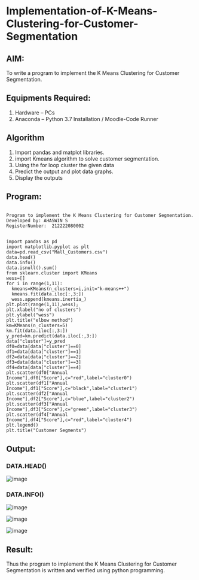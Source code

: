 # Implementation-of-K-Means-Clustering-for-Customer-Segmentation

## AIM:
To write a program to implement the K Means Clustering for Customer Segmentation.

## Equipments Required:
1. Hardware – PCs
2. Anaconda – Python 3.7 Installation / Moodle-Code Runner

## Algorithm
1. Import pandas and matplot libraries.
2. import Kmeans algorithm to solve customer segmentation.
3. Using the for loop cluster the given data
4. Predict the output and plot data graphs.
5. Display the outputs

## Program:
```

Program to implement the K Means Clustering for Customer Segmentation.
Developed by: AHASWIN S
RegisterNumber:  212222080002


import pandas as pd
import matplotlib.pyplot as plt
data=pd.read_csv("Mall_Customers.csv")
data.head()
data.info()
data.isnull().sum()
from sklearn.cluster import KMeans
wess=[]
for i in range(1,11):
  kmeans=KMeans(n_clusters=i,init="k-means++")
  kmeans.fit(data.iloc[:,3:])
  wess.append(kmeans.inertia_)
plt.plot(range(1,11),wess);
plt.xlabel("no of clusters")
plt.ylabel("wess")
plt.title("elbow method")
km=KMeans(n_clusters=5)
km.fit(data.iloc[:,3:])
y_pred=km.predict(data.iloc[:,3:])
data["cluster"]=y_pred
df0=data[data["cluster"]==0]
df1=data[data["cluster"]==1]
df2=data[data["cluster"]==2]
df3=data[data["cluster"]==3]
df4=data[data["cluster"]==4]
plt.scatter(df0["Annual Income"],df0["Score"],c="red",label="cluster0")
plt.scatter(df1["Annual Income"],df1["Score"],c="black",label="cluster1")
plt.scatter(df2["Annual Income"],df2["Score"],c="blue",label="cluster2")
plt.scatter(df3["Annual Income"],df3["Score"],c="green",label="cluster3")
plt.scatter(df4["Annual Income"],df4["Score"],c="red",label="cluster4")
plt.legend()
plt.title("Customer Segments")
```

## Output:
### DATA.HEAD()

![image](https://user-images.githubusercontent.com/94154683/172996931-802aaea1-a2f4-4aee-9c94-86d092c85541.png)

### DATA.INFO()

![image](https://user-images.githubusercontent.com/94154683/172996266-c938bc5f-3d84-423f-a511-eb1b4ec2a8ec.png)


![image](https://user-images.githubusercontent.com/94154683/172996301-7606d4bb-02a1-4a94-a376-67f5266c16bd.png)

![image](https://user-images.githubusercontent.com/94154683/172996315-b8213033-a0de-4c94-b5f7-76c903ce886b.png)



## Result:
Thus the program to implement the K Means Clustering for Customer Segmentation is written and verified using python programming.
